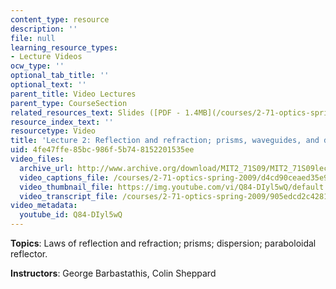 ```yaml
---
content_type: resource
description: ''
file: null
learning_resource_types:
- Lecture Videos
ocw_type: ''
optional_tab_title: ''
optional_text: ''
parent_title: Video Lectures
parent_type: CourseSection
related_resources_text: Slides ([PDF - 1.4MB](/courses/2-71-optics-spring-2009/resources/mit2_71s09_lec02))
resource_index_text: ''
resourcetype: Video
title: 'Lecture 2: Reflection and refraction; prisms, waveguides, and dispersion'
uid: 4fe47ffe-85bc-986f-5b74-8152201535ee
video_files:
  archive_url: http://www.archive.org/download/MIT2_71S09/MIT2_71S09lec02_300k.mp4
  video_captions_file: /courses/2-71-optics-spring-2009/d4cd90ceaed35e95b6cc25b1d3a86cab_Q84-DIyl5wQ.vtt
  video_thumbnail_file: https://img.youtube.com/vi/Q84-DIyl5wQ/default.jpg
  video_transcript_file: /courses/2-71-optics-spring-2009/905edcd2c428158d03fd13d49fe21868_Q84-DIyl5wQ.pdf
video_metadata:
  youtube_id: Q84-DIyl5wQ
---
```


**Topics**: Laws of reflection and refraction; prisms; dispersion; paraboloidal reflector.

**Instructors**: George Barbastathis, Colin Sheppard